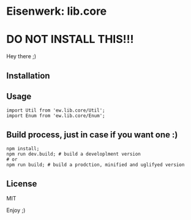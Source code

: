 # Eisenwerk: lib.core

# DO NOT INSTALL THIS!!!

Hey there ;)

## Installation

## Usage

~~~~
import Util from 'ew.lib.core/Util';
import Enum from 'ew.lib.core/Enum';
~~~~

## Build process, just in case if you want one :)

~~~~
npm install;
npm run dev.build; # build a developlment version
# or
npm run build; # build a prodction, minified and uglifyed version
~~~~

## License

MIT

Enjoy ;)

